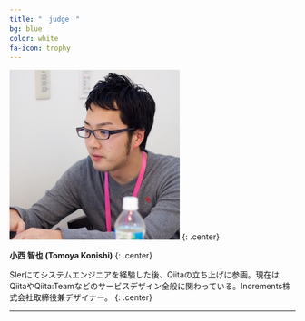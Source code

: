 ```yaml
---
title: "　judge　"
bg: blue
color: white
fa-icon: trophy
---
```


<img src="/img/judge/judge1.jpeg" class="fa-stack subtlecircle" style="font-size:100px;">
{: .center}

**小西 智也 (Tomoya Konishi)**
{: .center}

SIerにてシステムエンジニアを経験した後、Qiitaの立ち上げに参画。現在はQiitaやQiita:Teamなどのサービスデザイン全般に関わっている。Increments株式会社取締役兼デザイナー。
{: .center}

---
